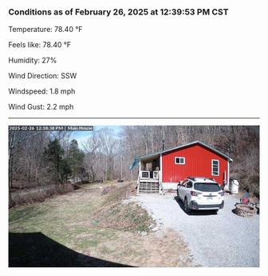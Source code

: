 ### Conditions as of February 26, 2025 at 12:39:53 PM CST 

Temperature: 78.40 &deg;F

Feels like: 78.40 &deg;F

Humidity: 27%

Wind Direction: SSW

Windspeed: 1.8 mph

Wind Gust: 2.2 mph

---

<img src="./images/latest.jpeg"/>

